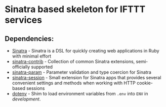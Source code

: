 # Sinatra based skeleton for IFTTT services

## Dependencies:

* [Sinatra](http://www.sinatrarb.com/) - Sinatra is a DSL for quickly creating web applications in Ruby with minimal effort
* [sinatra-contrib](https://github.com/sinatra/sinatra-contrib) - Collection of common Sinatra extensions, semi-officially supported
* [sinatra-param](https://github.com/mattt/sinatra-param) - Parameter validation and type coercion for Sinatra
* [sinatra-session](https://github.com/mjackson/sinatra-session) - Small extension for Sinatra apps that provides several convenient settings and methods when working with HTTP cookie-based sessions
* [dotenv](https://github.com/bkeepers/dotenv) - Shim to load environment variables from `.env` into `ENV` in _development_.
